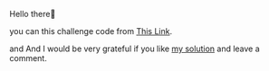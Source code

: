 Hello there👋

you can this challenge code from [This Link](https://download-directory.github.io/?url=https%3A%2F%2Fgithub.com%2FMohammad-Ali-Malekzadeh%2FLeetCode%2Ftree%2Fmain%2F88-Merge-Sorted-Array).

and And I would be very grateful if you like [my solution](https://leetcode.com/problems/merge-sorted-array/solutions/5046201/loop-and-condition/) and leave a comment.